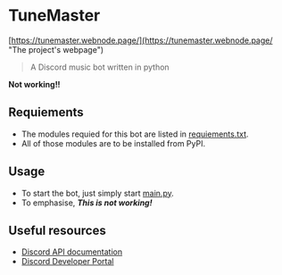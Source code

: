 
# TuneMaster
[https://tunemaster.webnode.page/](https://tunemaster.webnode.page/ "The project's webpage")
> A Discord music bot written in python

**Not working!!**

## Requiements
- The modules requied for this bot are listed in [requiements.txt](requirements.txt).
- All of those modules are to be installed from PyPI.

## Usage
- To start the bot, just simply start [main.py](main.py).
- To emphasise, ***This is not working!***

## Useful resources
- [Discord API documentation](https://discordpy.readthedocs.io/en/stable/)
- [Discord Developer Portal](https://discord.com/developers)